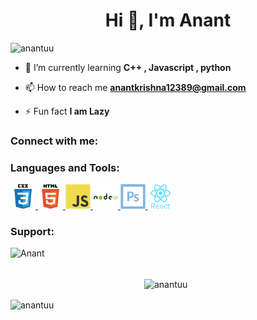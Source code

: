 <h1 align="center">Hi 👋, I'm Anant</h1>
<p align="left"> <img src="https://komarev.com/ghpvc/?username=anantuu&label=Profile%20views&color=0e75b6&style=flat" alt="anantuu" /> </p>

- 🌱 I’m currently learning **C++ , Javascript , python**

- 📫 How to reach me **anantkrishna12389@gmail.com**

- ⚡ Fun fact **I am Lazy**

<h3 align="left">Connect with me:</h3>
<p align="left">
</p>

<h3 align="left">Languages and Tools:</h3>
<p align="left"> <a href="https://www.w3schools.com/css/" target="_blank" rel="noreferrer"> <img src="https://raw.githubusercontent.com/devicons/devicon/master/icons/css3/css3-original-wordmark.svg" alt="css3" width="40" height="40"/> </a> <a href="https://www.w3.org/html/" target="_blank" rel="noreferrer"> <img src="https://raw.githubusercontent.com/devicons/devicon/master/icons/html5/html5-original-wordmark.svg" alt="html5" width="40" height="40"/> </a> <a href="https://developer.mozilla.org/en-US/docs/Web/JavaScript" target="_blank" rel="noreferrer"> <img src="https://raw.githubusercontent.com/devicons/devicon/master/icons/javascript/javascript-original.svg" alt="javascript" width="40" height="40"/> </a> <a href="https://nodejs.org" target="_blank" rel="noreferrer"> <img src="https://raw.githubusercontent.com/devicons/devicon/master/icons/nodejs/nodejs-original-wordmark.svg" alt="nodejs" width="40" height="40"/> </a> <a href="https://www.photoshop.com/en" target="_blank" rel="noreferrer"> <img src="https://raw.githubusercontent.com/devicons/devicon/master/icons/photoshop/photoshop-line.svg" alt="photoshop" width="40" height="40"/> </a> <a href="https://reactjs.org/" target="_blank" rel="noreferrer"> <img src="https://raw.githubusercontent.com/devicons/devicon/master/icons/react/react-original-wordmark.svg" alt="react" width="40" height="40"/> </a> </p>

<h3 align="left">Support:</h3>
<p><a href="https://ko-fi.com/Anant"> <img align="left" src="https://cdn.ko-fi.com/cdn/kofi3.png?v=3" height="50" width="210" alt="Anant" /></a></p><br><br>

<p>&nbsp;<img align="center" src="https://github-readme-stats.vercel.app/api?username=anantuu&show_icons=true&locale=en" alt="anantuu" /></p>

<p><img align="center" src="https://github-readme-streak-stats.herokuapp.com/?user=anantuu&" alt="anantuu" /></p>
